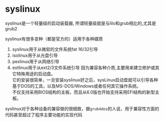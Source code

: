 # syslinux

syslinux是一个轻量级的启动装载器, 所谓轻量级就是与lilo和grub相比的,尤其是grub2

syslinux有很多变种（都是官方的）适用于各种媒质
1. syslinux用于从微软的文件系统fat 16/32引导
2. isolinux用于从光盘引导
3. pexlinux用于从网络引导
4. extlinux用于从ext2/3文件系统引导
因为兼容各种介质,主要用来建立修护或其它特殊用途的启动盘。  
它的安装很简单，一旦安装syslinux好之后，sysLinux启动盘就可以引导各种基于DOS的工具，以及MS-DOS/Windows或者任何其它操作系统。  
不仅支持采用BIOS结构的主板，而且从6.0版也开始支持采用EFI结构的新型主板。  



syslinux对于各种设备的兼容做的很细致，据`grub4dos`的人说，用于兼容性方面的代码甚至超过了程序主要功能的实现代码  


